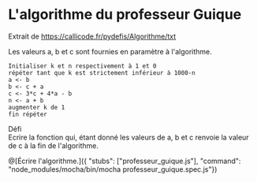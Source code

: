 # L'algorithme du professeur Guique

Extrait de https://callicode.fr/pydefis/Algorithme/txt

Les valeurs a, b et c sont fournies en paramètre à l'algorithme.

    Initialiser k et n respectivement à 1 et 0
    répéter tant que k est strictement inférieur à 1000-n
    a <- b
    b <- c + a
    c <- 3*c + 4*a - b
    n <- a + b
    augmenter k de 1
    fin répéter
Défi
<br/>Ecrire la fonction qui, étant donné les valeurs de a, b et c renvoie la valeur de c à la fin de l'algorithme.

@[Écrire l'algorithme.]({ "stubs": ["professeur_guique.js"], "command": "node_modules/mocha/bin/mocha professeur_guique.spec.js"})
